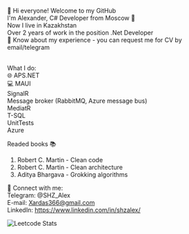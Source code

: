 👋 Hi everyone! Welcome to my GitHub <br/>
I'm Alexander, C# Developer from Moscow 🏰 <br/>
Now I live in Kazakhstan <br/>
Over 2 years of work in the position .Net Developer <br/>
📄 Know about my experience - you can request me for CV by email/telegram <br/> <br/>


What I do: <br/>
🌐 APS.NET <br/>
💻 MAUI <br/>
SignalR <br/>
Message broker (RabbitMQ, Azure message bus) <br/>
MediatR <br/>
T-SQL <br/>
UnitTests <br/>
Azure <br/>

Readed books :books: <br/>
1. Robert C. Martin - Clean code <br/>
2. Robert C. Martin - Clean architecture <br/>
3. Aditya Bhargava - Grokking algorithms <br/>

📧 Connect with me: <br/>
Telegram: @SHZ_Alex <br/>
E-mail: Xardas366@gmail.com <br/>
LinkedIn: https://www.linkedin.com/in/shzalex/ <br/>

![Leetcode Stats](https://leetcard.jacoblin.cool/SHZ_Alex?ext=heatmap)
